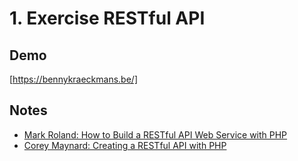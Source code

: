 # 1. Exercise RESTful API

## Demo

[https://bennykraeckmans.be/]

## Notes

- [Mark Roland: How to Build a RESTful API Web Service with PHP](https://web.archive.org/web/20220209214153/https://markroland.com/portfolio/restful-php-api)
- [Corey Maynard: Creating a RESTful API with PHP](https://web.archive.org/web/20220314015154/http://coreymaynard.com/blog/creating-a-restful-api-with-php/)